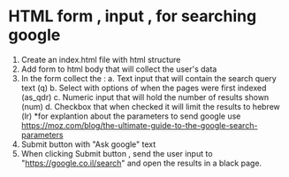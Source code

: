 # HTML form , input , for searching google
1. Create an index.html file with html structure
2. Add form to html body that will collect the user's data 
3. In the form collect the :
a. Text input that will contain the search query text (q)
b. Select with options of when the pages were first indexed (as_qdr)
c. Numeric input that will hold the number of results shown (num)
d. Checkbox that when checked it will limit the results to hebrew (lr)
*for explantion about the parameters to send google use https://moz.com/blog/the-ultimate-guide-to-the-google-search-parameters  
4. Submit button with "Ask google" text
5. When clicking Submit button , send the user input to "https://google.co.il/search" and open the results in a black page.
